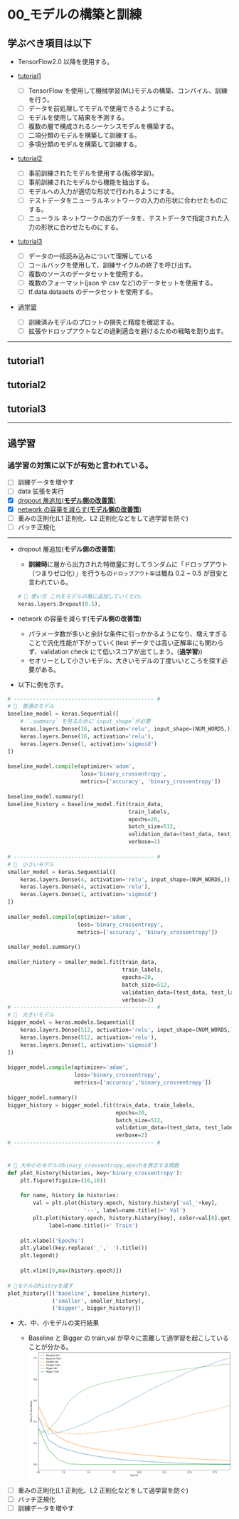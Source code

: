 # 00\_モデルの構築と訓練

## 学ぶべき項目は以下

- TensorFlow2.0 以降を使用する。

- [tutorial1](#tutorial1)

  - [ ] TensorFlow を使用して機械学習(ML)モデルの構築、コンパイル、訓練を行う。
  - [ ] データを前処理してモデルで使用できるようにする。
  - [ ] モデルを使用して結果を予測する。
  - [ ] 複数の層で構成されるシーケンスモデルを構築する。
  - [ ] 二項分類のモデルを構築して訓練する。
  - [ ] 多項分類のモデルを構築して訓練する。

- [tutorial2](#tutorial2)

  - [ ] 事前訓練されたモデルを使用する(転移学習)。
  - [ ] 事前訓練されたモデルから機能を抽出する。
  - [ ] モデルへの入力が適切な形状で行われるようにする。
  - [ ] テストデータをニューラルネットワークの入力の形状に合わせたものにする。
  - [ ] ニューラル ネットワークの出力データを、テストデータで指定された入力の形状に合わせたものにする。

- [tutorial3](#tutorial3)

  - [ ] データの一括読み込みについて理解している
  - [ ] コールバックを使用して、訓練サイクルの終了を呼び出す。
  - [ ] 複数のソースのデータセットを使用する。
  - [ ] 複数のフォーマット(json や csv など)のデータセットを使用する。
  - [ ] tf.data.datasets のデータセットを使用する。

- [過学習](#OverFitting)

  - [ ] 訓練済みモデルのプロットの損失と精度を確認する。
  - [ ] 拡張やドロップアウトなどの過剰適合を避けるための戦略を割り出す。

---

## <a name="tutorial1">tutorial1</a>

## <a name="tutorial2">tutorial2</a>

## <a name="tutorial3">tutorial3</a>

---

## <a name="OverFitting">過学習</a>

### 過学習の対策に以下が有効と言われている。

- [ ] 訓練データを増やす
- [ ] data 拡張を実行
- [x] [dropout 層追加(**モデル側の改善策**)](#dropOut)
- [x] [network の容量を減らす(**モデル側の改善策**)](#SmallModel)
- [ ] 重みの正則化(L1 正則化、L2 正則化などをして過学習を防ぐ)
- [ ] バッチ正規化

---

- <a name="dropOut">dropout 層追加(**モデル側の改善策**)</a>

  - **訓練時**に層から出力された特徴量に対してランダムに「ドロップアウト（つまりゼロ化）」を行うもの`ドロップアウト率`は概ね 0.2 ~ 0.5 が目安と言われている。

  ```python
  # 🌟 使い方 これをモデルの層に追加していくだけ。
  keras.layers.Dropout(0.5),
  ```

- <a name="SmallModel">network の容量を減らす(**モデル側の改善策**)</a>

  - パラメータ数が多いと余計な条件に引っかかるようになり、増えすぎることで汎化性能が下がっていく(test データでは高い正解率にも関わらず、validation check にて低いスコアが出てしまう。(**過学習**))
  - セオリーとして小さいモデル、大きいモデルの丁度いいところを探す必要がある。

- 以下に例を示す。

```python
# -------------------------------------------- #
# 🌟　普通のモデル
baseline_model = keras.Sequential([
    # `.summary` を見るために`input_shape`が必要
    keras.layers.Dense(16, activation='relu', input_shape=(NUM_WORDS,)),
    keras.layers.Dense(16, activation='relu'),
    keras.layers.Dense(1, activation='sigmoid')
])

baseline_model.compile(optimizer='adam',
                       loss='binary_crossentropy',
                       metrics=['accuracy', 'binary_crossentropy'])

baseline_model.summary()
baseline_history = baseline_model.fit(train_data,
                                      train_labels,
                                      epochs=20,
                                      batch_size=512,
                                      validation_data=(test_data, test_labels),
                                      verbose=2)

# -------------------------------------------- #
# 🌟　小さいモデル
smaller_model = keras.Sequential([
    keras.layers.Dense(4, activation='relu', input_shape=(NUM_WORDS,)),
    keras.layers.Dense(4, activation='relu'),
    keras.layers.Dense(1, activation='sigmoid')
])

smaller_model.compile(optimizer='adam',
                      loss='binary_crossentropy',
                      metrics=['accuracy', 'binary_crossentropy'])

smaller_model.summary()

smaller_history = smaller_model.fit(train_data,
                                    train_labels,
                                    epochs=20,
                                    batch_size=512,
                                    validation_data=(test_data, test_labels),
                                    verbose=2)
# -------------------------------------------- #
# 🌟　大きいモデル
bigger_model = keras.models.Sequential([
    keras.layers.Dense(512, activation='relu', input_shape=(NUM_WORDS,)),
    keras.layers.Dense(512, activation='relu'),
    keras.layers.Dense(1, activation='sigmoid')
])

bigger_model.compile(optimizer='adam',
                     loss='binary_crossentropy',
                     metrics=['accuracy','binary_crossentropy'])

bigger_model.summary()
bigger_history = bigger_model.fit(train_data, train_labels,
                                  epochs=20,
                                  batch_size=512,
                                  validation_data=(test_data, test_labels),
                                  verbose=2)
# -------------------------------------------- #


# 🌟 大中小のモデルのbinary_crossentropy,epochを表示する関数
def plot_history(histories, key='binary_crossentropy'):
    plt.figure(figsize=(16,10))

    for name, history in histories:
        val = plt.plot(history.epoch, history.history['val_'+key],
                        '--', label=name.title()+' Val')
        plt.plot(history.epoch, history.history[key], color=val[0].get_color(),
             label=name.title()+' Train')

    plt.xlabel('Epochs')
    plt.ylabel(key.replace('_',' ').title())
    plt.legend()

    plt.xlim([0,max(history.epoch)])

# 🌟モデルのhistryを渡す
plot_history([('baseline', baseline_history),
              ('smaller', smaller_history),
              ('bigger', bigger_history)])

```

- 大、中、小モデルの実行結果

  - Baseline と Bigger の train,val が早々に乖離して過学習を起こしていることが分かる。
    ![OverFit.png](OverFit.png)

- [ ] 重みの正則化(L1 正則化、L2 正則化などをして過学習を防ぐ)
- [ ] バッチ正規化
- [ ] 訓練データを増やす
